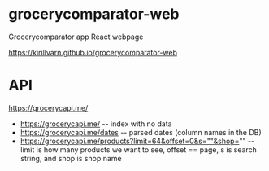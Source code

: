# grocerycomparator-web
Grocerycomparator app React webpage

https://kirillvarn.github.io/grocerycomparator-web


# API
https://grocerycapi.me/

- https://grocerycapi.me/ -- index with no data
- https://grocerycapi.me/dates -- parsed dates (column names in the DB) 
- https://grocerycapi.me/products?limit=64&offset=0&s=""&shop="" -- limit is how many products we want to see, offset == page, s is search string, and shop is shop name
